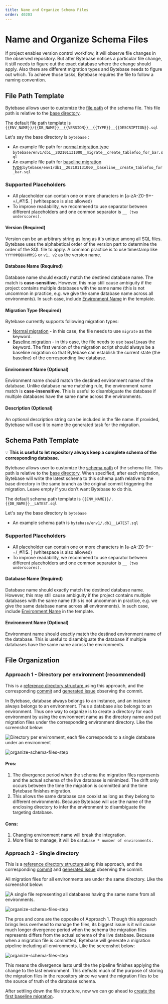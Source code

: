 ```yaml
---
title: Name and Organize Schema Files
order: 40203
---
```


# Name and Organize Schema Files

If project enables version control workflow, it will observe file changes in the observed repository. But after Bytebase notices a particular file change, it still needs to figure out the exact database where the change should apply. Also there are different migration types and Bytebase needs to figure out which. To achieve those tasks, Bytebase requires the file to follow a naming convention.

## File Path Template

Bytebase allows user to customize the [file path](/docs/use-bytebase/vcs-integration/enable-version-control-workflow#file-path-template-required-default-env_name-version-__-db_name-__-type-__-description-sql) of the schema file. This file path is relative to the [base directory](/docs/use-bytebase/vcs-integration/enable-version-control-workflow#base-directory-default-root-directory).

The default file path template is `{{ENV_NAME}}/{{DB_NAME}}__{{VERSION}}__{{TYPE}}__{{DESCRIPTION}}.sql`

Let's say the base directory is `bytebase` :

- An example file path for [normal migration type](/docs/concepts/migration-types#normal-migration) `bytebase/env1/db1__202101131000__migrate__create_tablefoo_for_bar.sql`
- An example file path for [baseline migration type](/docs/concepts/migration-types#baseline-migration):`bytebase/env1/db1__202101131000__baseline__create_tablefoo_for_bar.sql`

### Supported Placeholders

- All placeholder can contain one or more characters in \[a-zA-Z0-9+-=/\_#?!\$. ] (whitespace is also allowed)
- To improve readability, we recommend to use separator between different placeholders and one common separator is `__ (two underscores).`

#### Version (Required)

Version can be an arbitrary string as long as it's unique among all SQL files. Bytebase uses the alphabetical order of the version part to determine the order of the SQL file to apply. A common practice is to use timestamp like `YYYYMMDDHHMMSS` or `v1, v2` as the version name.

#### Database Name (Required)

Database name should exactly match the destined database name. The match is **case-sensitive.** However, this may still cause ambiguity if the project contains multiple databases with the same name (this is not uncommon in practice, e.g. we give the same database name across all environments). In such case, include [Environment Name](#environment-name-optional) in the template.

#### **Migration Type (Required)**

Bytebase currently supports following migration types:

- [Normal migration](/docs/concepts/migration-types#normal-migration) - in this case, the file needs to use `migrate` as the keyword.
- [Baseline migration](/docs/concepts/migration-types#baseline-migration) - in this case, the file needs to use `baseline`as the keyword. The first version of the migration script should always be a baseline migration so that Bytebase can establish the current state (the baseline) of the corresponding live database.

#### Environment Name (Optional)

Environment name should match the destined environment name of the database. Unlike database name matching rule, the environment name match is **case-insensitive**. This is useful to disambiguate the database if multiple databases have the same name across the environments.

#### Description (Optional)

An optional description string can be included in the file name. If provided, Bytebase will use it to name the generated task for the migration.

## Schema Path Template

💡 **This is useful to let repository always keep a complete schema of the corresponding database.**

Bytebase allows user to customize the [schema path](/docs/use-bytebase/vcs-integration/enable-version-control-workflow#schema-path-template-optional) of the schema file. This path is relative to the [base directory](/docs/use-bytebase/vcs-integration/enable-version-control-workflow#base-directory-default-root-directory). When specified, after each migration, Bytebase will write the latest schema to this schema path relative to the base directory in the same branch as the original commit triggering the migration. Leave empty if you don't want Bytebase to do this.

The default schema path template is `{{ENV_NAME}}/.{{DB_NAME}}__LATEST.sql`

Let's say the base directory is `bytebase`

- An example schema path is `bytebase/env1/.db1__LATEST.sql`

### Supported Placeholders

- All placeholder can contain one or more characters in \[a-zA-Z0-9+-=/\_#?!\$. ] (whitespace is also allowed)
- To improve readability, we recommend to use separator between different placeholders and one common separator is `__ (two underscores).`

#### Database Name (Required)

Database name should exactly match the destined database name. However, this may still cause ambiguity if the project contains multiple databases with the same name (this is not uncommon in practice, e.g. we give the same database name across all environments). In such case, include [Environment Name](#environment-name-optional) in the template.

#### Environment Name (Optional)

Environment name should exactly match the destined environment name of the database. This is useful to disambiguate the database if multiple databases have the same name across the environments.

## File Organization

### Approach 1 - Directory per environment (recommended)

This is a [reference directory structure ](https://gitlab.bytebase.com/bytebase-demo/blog/-/tree/master/bytebase) using this approach, and the corresponding [commit](http://gitlab.bytebase.com/bytebase-demo/blog/-/commit/d7f3b88b93c4d7f57b710980cdf92f72dcc4cd1e) and [generated issue](https://demo.bytebase.com/issue/create-user-post-comment-table-for-dev-environment-13004) observing the commit.

In Bytebase, database always belongs to an instance, and an instance always belongs to an environment. Thus a database also belongs to an environment. Thus one way to organize is to create a directory for each environment by using the environment name as the directory name and put migration files under the corresponding environment directory. Like the screenshot below:

![Directory per environment, each file corresponds to a single database under an environment](/static/docs-assets/organize-schema-files-step1.png)

![organize-schema-files-step](/static/docs-assets/organize-schema-files-step2.png)

#### Pros:

1. The divergence period when the schema the migration files represents and the actual schema of the live database is minimized. The drift only occurs between the time the migration is committed and the time Bytebase finishes migration.
2. This allows the same database can coexist as long as they belong to different environments. Because Bytebase will use the name of the enclosing directory to infer the environment to disambiguate the targeting database.

#### Cons:

1. Changing environment name will break the integration.
2. More files to manage, it will be `database * number of environments.`

### Approach 2 - Single directory

This is a [reference directory structure](https://gitlab.bytebase.com/bytebase-demo/shop/-/tree/master/bytebase)using this approach, and the corresponding [commit](https://gitlab.bytebase.com/bytebase-demo/shop/-/commit/da90a2510eccd051ad14e4b89ca904d733169a39#e72b3cb4f305192575394fd19d2e52e9378cb9ea) and [generated issue](https://demo.bytebase.com/issue/create-user-post-comment-table-for-dev-environment-13004) observing the commit.

All migration files for all environments are under the same directory. Like the screenshot below:

![A single file representing all databases having the same name from all environments.](/static/docs-assets/organize-schema-files-step3.png)

![organize-schema-files-step](/static/docs-assets/organize-schema-files-step4.png)

The pros and cons are the opposite of Approach 1. Though this approach brings less overhead to manage the files, its biggest issue is it will cause much longer divergence period when the schema the migration files represents differs from the actual schema of the live database. Because when a migration file is committed, Bytebase will generate a migration pipeline including all environments. Like the screenshot below:

![organize-schema-files-step](/static/docs-assets/organize-schema-files-step5.png)

This means the divergence lasts until the the pipeline finishes applying the change to the last environment. This defeats much of the purpose of storing the migration files in the repository since we want the migration files to be the source of truth of the database schema.

After settling down the file structure, now we can go ahead to [create the first baseline migration](/docs/use-bytebase/vcs-integration/create-the-first-baseline-migration).

